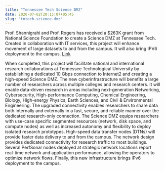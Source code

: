 ```yaml
---
title: "Tennessee Tech Science DMZ"
date: 2020-07-02T20:15:07+05:45
slug: "tntech-science-dmz"
---
```

Prof. Shannigrahi and Prof. Rogers has received a $263K grant from National Science Foundation to create a Science DMZ at Tennessee Tech.
Created in collaboration with IT services, this project will enhance movement of large datasets to and from the campus. It will also 
bring IPV6 deployment to the campus. [Link](https://www.nsf.gov/awardsearch/showAward?AWD_ID=2018373)

<!--more-->



When completed, this project will facilitate national and international research collaborations at Tennessee Technological University by establishing a dedicated 10 Gbps connection to Internet2 and creating a high-speed Science DMZ.  The new cyberinfrastructure will benefits a large number of researchers across multiple colleges and research centers. It will enable data-driven research in areas including next-generation Networking, Cybersecurity, High-performance Computing, Chemical Engineering, Biology, High-energy Physics, Earth Sciences, and Civil & Environmental Engineering. The upgraded connectivity enables researchers to share data both internally and externally in a fast, secure, and reliable manner over the dedicated research-only connection. The Science DMZ equips researchers with use-case specific segmented resources (network, disk space, and compute nodes) as well as increased autonomy and flexibility to deploy isolated research prototypes. High-speed data transfer nodes (DTNs) will provide faster data delivery to and from the campus. The network design provides dedicated connectivity for research traffic to most buildings. Several PerfSonar nodes deployed at strategic network locations report real-time network and application performance, allowing the operators to optimize network flows. Finally, this new infrastructure brings IPv6 deployment to the campus. 
